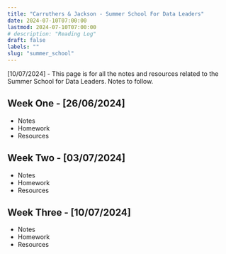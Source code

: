 ```yaml
---
title: "Carruthers & Jackson - Summer School For Data Leaders"
date: 2024-07-10T07:00:00
lastmod: 2024-07-10T07:00:00
# description: "Reading Log"
draft: false
labels: ""
slug: "summer_school"
---
```


<span class="date">[10/07/2024]</span> - This page is for all the notes and resources related to the Summer School for Data Leaders. Notes to follow.

## Week One  - <span class="date">[26/06/2024]</span>

- Notes
- Homework
- Resources

## Week Two - <span class="date">[03/07/2024]</span>

- Notes
- Homework
- Resources

## Week Three - <span class="date">[10/07/2024]</span>

- Notes
- Homework
- Resources







